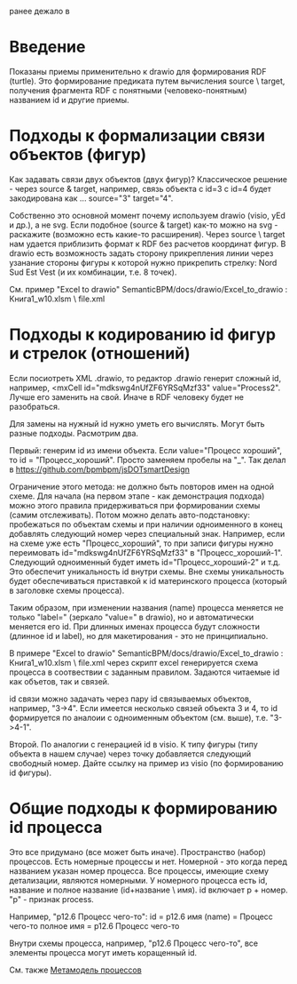 ранее дежало в  
# Введение
Показаны приемы применительно к drawio для формирования RDF (turtle). Это формирование предиката путем вычисления source \ target, получения фрагмента RDF с понятными (человеко-понятным) названием id и другие приемы.    

# Подходы к формализации связи объектов (фигур)
Как задавать связи двух объектов (двух фигур)? Классическое решение - через source & target, например, связь объекта с id=3 с id=4 будет закодирована как ... source="3" target="4".

Собственно это основной момент почему используем drawio (visio, yEd и др.), а не svg. Если подобное (source & target) как-то можно на svg - раскажите (возможно есть какие-то расширения). Через source \ target нам удается приблизить формат к RDF без расчетов координат фигур. 
В drawio есть возможность задать сторону прикрепления линии через узанание стороны фигуры к которой нужно прикрепить стрелку: Nord Sud Est Vest (и их комбинации, т.е. 8 точек).

См. пример "Excel to drawio" SemanticBPM/docs/drawio/Excel_to_drawio : Книга1_w10.xlsm \ file.xml

# Подходы к кодированию id фигур и стрелок (отношений)
Если посиотреть XML .drawio, то редактор .drawio генерит сложный id, например,  <mxCell id="mdkswg4nUfZF6YRSqMzf33" value="Process2". Лучше его заменить на свой. Иначе в RDF человеку будет не разобраться. 

Для замены на нужный id нужно уметь его вычислять. Могут быть разные подходы. Расмотрим два. 

Первый: генерим id из имени объекта. Если value="Процесс хороший", то id = "Процесс_хороший". Просто заменяем пробелы на "_". Так делал в https://github.com/bpmbpm/jsDOTsmartDesign 

Ограничение этого метода: не должно быть повторов имен на одной схеме. Для начала (на первом этапе - как демонстрация подхода) можно этого правила придерживаться при формировании схемы (самим отслеживать). Потом можно делать авто-подстановку: пробежаться по объектам схемы и при наличии одноименного в конец добавлять следующий номер через специальный знак. Например, если на схеме уже есть "Процесс_хороший", то при записи фигуры нужно переимовать id="mdkswg4nUfZF6YRSqMzf33" в "Процесс_хороший-1". Следующий одноименный будет иметь id="Процесс_хороший-2" и т.д. Это обеспечит уникальность id внутри схемы. Вне схемы уникальность будет обеспечиваться приставкой к id материнского процесса (который в заголовке схемы процесса).

Таким образом, при изменении названия (name) процесса меняется не только "label=" (зеркало "value=" в drawio), но и автоматически меняется его id. При длинных именах процесса будут сложности (длинное id и label), но для макетирования - это не принципиально.

В примере "Excel to drawio" SemanticBPM/docs/drawio/Excel_to_drawio : Книга1_w10.xlsm \ file.xml через скрипт excel генерируется схема процесса в соотвествии с заданным правилом. Задаются читаемые id как объетов, так и связей. 

id связи можно задачать через пару id связываемых объектов, например, "3->4". Если имеется несколько связей объекта 3 и 4, то id формируется по аналоии с одноименным объектом (см. выше), т.е. "3->4-1".

Второй. По аналогии с генерацией id в visio. К типу фигуры (типу объекта в нашем случае) через точку добавляется следующий свободный номер. Дайте ссылку на пример из visio (по формированию id фигуры). 
# Общие подходы к формированию id процесса 
Это все придумано (все может быть иначе). Пространство (набор) процессов. Есть номерные процессы и нет. Номерной - это когда перед названием указан номер процесса. Все процессы, имеющие схему детализации, являются номерными. У номерного процесса есть id, название и полное название (id+название \ имя). 
id включает p + номер. "p" - признак process.

Например, "p12.6 Процесс чего-то":
id = p12.6
имя (name) = Процесс чего-то
полное имя = p12.6 Процесс чего-то

Внутри схемы процесса, например, "p12.6 Процесс чего-то", все элементы процесса могут иметь коращенный id. 

Cм. также [Метамодель процессов](https://github.com/bpmbpm/SemanticBPM/wiki/%D0%9C%D0%B5%D1%82%D0%B0%D0%BC%D0%BE%D0%B4%D0%B5%D0%BB%D1%8C-%D0%BF%D1%80%D0%BE%D1%86%D0%B5%D1%81%D1%81%D0%BE%D0%B2)


